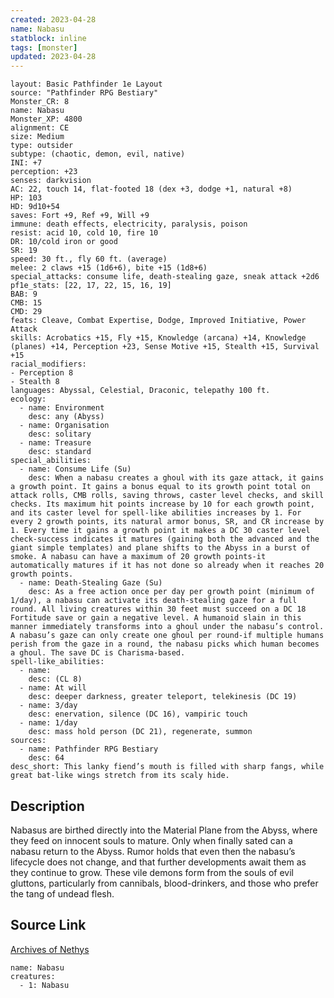 ```yaml
---
created: 2023-04-28
name: Nabasu
statblock: inline
tags: [monster]
updated: 2023-04-28
---
```

```statblock
layout: Basic Pathfinder 1e Layout
source: "Pathfinder RPG Bestiary"
Monster_CR: 8
name: Nabasu
Monster_XP: 4800
alignment: CE
size: Medium
type: outsider
subtype: (chaotic, demon, evil, native)
INI: +7
perception: +23
senses: darkvision
AC: 22, touch 14, flat-footed 18 (dex +3, dodge +1, natural +8)
HP: 103
HD: 9d10+54
saves: Fort +9, Ref +9, Will +9
immune: death effects, electricity, paralysis, poison
resist: acid 10, cold 10, fire 10
DR: 10/cold iron or good
SR: 19
speed: 30 ft., fly 60 ft. (average)
melee: 2 claws +15 (1d6+6), bite +15 (1d8+6)
special_attacks: consume life, death-stealing gaze, sneak attack +2d6
pf1e_stats: [22, 17, 22, 15, 16, 19]
BAB: 9
CMB: 15
CMD: 29
feats: Cleave, Combat Expertise, Dodge, Improved Initiative, Power Attack
skills: Acrobatics +15, Fly +15, Knowledge (arcana) +14, Knowledge (planes) +14, Perception +23, Sense Motive +15, Stealth +15, Survival +15
racial_modifiers:
- Perception 8
- Stealth 8
languages: Abyssal, Celestial, Draconic, telepathy 100 ft.
ecology:
  - name: Environment
    desc: any (Abyss)
  - name: Organisation
    desc: solitary
  - name: Treasure
    desc: standard
special_abilities:
  - name: Consume Life (Su)
    desc: When a nabasu creates a ghoul with its gaze attack, it gains a growth point. It gains a bonus equal to its growth point total on attack rolls, CMB rolls, saving throws, caster level checks, and skill checks. Its maximum hit points increase by 10 for each growth point, and its caster level for spell-like abilities increases by 1. For every 2 growth points, its natural armor bonus, SR, and CR increase by 1. Every time it gains a growth point it makes a DC 30 caster level check-success indicates it matures (gaining both the advanced and the giant simple templates) and plane shifts to the Abyss in a burst of smoke. A nabasu can have a maximum of 20 growth points-it automatically matures if it has not done so already when it reaches 20 growth points.
  - name: Death-Stealing Gaze (Su)
    desc: As a free action once per day per growth point (minimum of 1/day), a nabasu can activate its death-stealing gaze for a full round. All living creatures within 30 feet must succeed on a DC 18 Fortitude save or gain a negative level. A humanoid slain in this manner immediately transforms into a ghoul under the nabasu’s control. A nabasu’s gaze can only create one ghoul per round-if multiple humans perish from the gaze in a round, the nabasu picks which human becomes a ghoul. The save DC is Charisma-based.
spell-like_abilities:
  - name:
    desc: (CL 8)
  - name: At will
    desc: deeper darkness, greater teleport, telekinesis (DC 19)
  - name: 3/day
    desc: enervation, silence (DC 16), vampiric touch
  - name: 1/day
    desc: mass hold person (DC 21), regenerate, summon
sources:
  - name: Pathfinder RPG Bestiary
    desc: 64
desc_short: This lanky fiend’s mouth is filled with sharp fangs, while great bat-like wings stretch from its scaly hide.
```
## Description
Nabasus are birthed directly into the Material Plane from the Abyss, where they feed on innocent souls to mature. Only when finally sated can a nabasu return to the Abyss. Rumor holds that even then the nabasu’s lifecycle does not change, and that further developments await them as they continue to grow. These vile demons form from the souls of evil gluttons, particularly from cannibals, blood-drinkers, and those who prefer the tang of undead flesh.
## Source Link
[Archives of Nethys](https://aonprd.com/MonsterDisplay.aspx?ItemName=Nabasu)
```encounter-table
name: Nabasu
creatures:
  - 1: Nabasu
```
